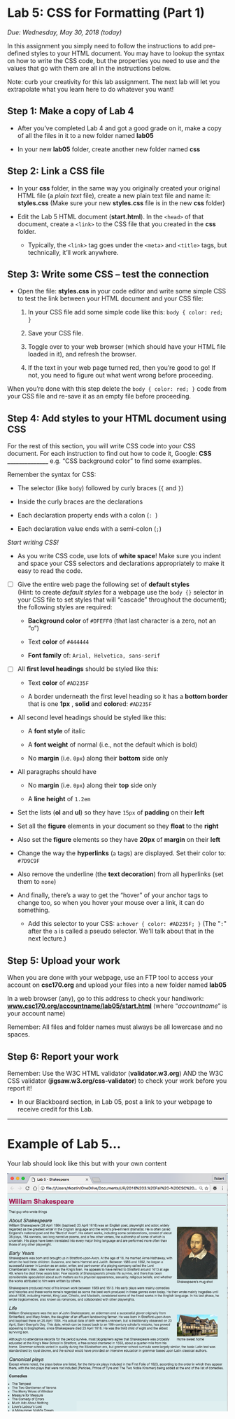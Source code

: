 # Lab 5: CSS for Formatting (Part 1)

*Due: Wednesday, May 30, 2018 (today)*

In this assignment you simply need to follow the instructions to add pre-defined styles to your HTML document.  You may have to lookup the syntax on how to write the CSS code, but the properties you need to use and the values that go with them are all in the instructions below.

Note: curb your creativity for this lab assignment.  The next lab will let you extrapolate what you learn here to do whatever you want!

## Step 1: Make a copy of Lab 4

- After you’ve completed Lab 4 and got a good grade on it, make a copy of all the files in it to a new folder named **lab05**

- In your new **lab05** folder, create another new folder named **css**

## Step 2: Link a CSS file

- In your **css** folder, in the same way you originally created your original HTML file (a *plain text* file), create a new plain text file and name it: **styles.css** (Make sure your new **styles.css** file is in the new **css** folder)

- Edit the Lab 5 HTML document (**start.html**). In the `<head>` of that document, create a `<link>` to the CSS file that you created in the **css** folder. 
  - Typically, the `<link>` tag goes under the `<meta>` and `<title>` tags, but technically, it’ll work anywhere.

## Step 3: Write some CSS – test the connection

- Open the file: **styles.css** in your code editor and write some simple CSS to test the link between your HTML document and your CSS file:

  1. In your CSS file add some simple code like this: `body { color: red; }`

  2. Save your CSS file.

  3. Toggle over to your web browser (which should have your HTML file loaded in it), and refresh the browser.

  4. If the text in your web page turned red, then you’re good to go! If not, you need to figure out what went wrong before proceeding.

When you’re done with this step delete the `body { color: red; }` code from your CSS file and re-save it as an empty file before proceeding.

## Step 4: Add styles to your HTML document using CSS

For the rest of this section, you will write CSS code into your CSS document.
For each instruction to find out how to code it, Google: **CSS ______________**  e.g. “CSS background color” to find some examples.

Remember the syntax for CSS:

- The selector (like `body`) followed by curly braces (`{` and `}`)

- Inside the curly braces are the declarations

- Each declaration property ends with a colon (`: `)

- Each declaration value ends with a semi-colon (`;`)

*Start writing CSS!*

- As you write CSS code, use lots of **white space**! Make sure you indent and space your CSS selectors and declarations appropriately to make it easy to read the code.

- [ ] Give the entire web page the following set of **default styles**<br> (Hint: to create *default styles* for a webpage use the `body {}` selector in your CSS file to set styles that will “cascade” throughout the document); the following styles are required:

  - **Background color** of `#DFEFF0` (that last character is a zero, not an “o”)

  - Text **color** of `#444444` 

  - **Font family** of: `Arial, Helvetica, sans-serif`

- [ ] All **first level headings** should be styled like this: 

  - Text **color** of `#AD235F`

  - A border underneath the first level heading so it has a **bottom border** that is one **1px** , **solid** and **color**ed: `#AD235F`

- All second level headings should be styled like this:

  - A **font style** of italic

  - A **font weight** of normal (i.e., not the default which is bold)

  - No **margin** (i.e. `0px`) along their **bottom** side only

- All paragraphs should have

  - No **margin** (i.e. `0px`) along their **top** side only

  - A **line height** of `1.2em`

- Set the lists (**ol** and **ul**) so they have `15px` of **padding** on their **left**

- Set all the **figure** elements in your document so they **float** to the **right**

- Also set the **figure** elements so they have **20px** of **margin** on their **left**

- Change the way the **hyperlinks** (`a` tags) are displayed. Set their color to: `#7D9C9F`

- Also remove the underline (the **text decoration**) from all hyperlinks (set them to `none`)

- And finally, there’s a way to get the “hover” of your anchor tags to change too, so when you hover your mouse over a link, it can do something.

  - Add this selector to your CSS:
     `a:hover { color: #AD235F; }`
     (The "`:`" after the `a` is called a pseudo selector. We'll talk about that in the next lecture.)

## Step 5: Upload your work

When you are done with your webpage, use an FTP tool to access your account on **csc170.org** and upload your files into a new folder named **lab05**

In a web browser (any), go to this address to check your handiwork:  
**www.csc170.org/accountname/lab05/start.html** (where “*accountname*” is your account name)

Remember: All files and folder names must always be all lowercase and no spaces.

## Step 6: Report your work

Remember: Use the W3C HTML validator (**validator.w3.org**) AND the W3C CSS validator (**jigsaw.w3.org/css-validator**) to check your work before you report it!

- In our Blackboard section, in Lab 05, post a link to your webpage to receive credit for this Lab.

<hr>

# Example of Lab 5...

Your lab should look like this but with your own content

![screen shot](media/figure1.png)